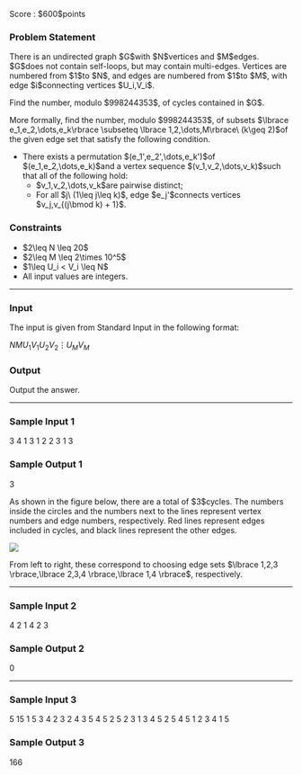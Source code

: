 
<div>

<span>

<span>

<p>
Score : $600$points
</p>

<div>

<section>

### **Problem Statement**

<p>
There is an undirected graph $G$with $N$vertices and $M$edges.
$G$does not contain self-loops, but may contain multi-edges.
Vertices are numbered from $1$to $N$, and edges are numbered from $1$to $M$, with edge $i$connecting vertices $U_i,V_i$.
</p>

<p>
Find the number, modulo $998244353$, of cycles contained in $G$.
</p>

<p>
More formally, find the number, modulo $998244353$, of subsets $\lbrace e_1,e_2,\dots,e_k\rbrace \subseteq \lbrace 1,2,\dots,M\rbrace\ (k\geq 2)$of the given edge set that satisfy the following condition.
</p>

<ul>

<li>
There exists a permutation $(e_1',e_2',\dots,e_k')$of $(e_1,e_2,\dots,e_k)$and a vertex sequence $(v_1,v_2,\dots,v_k)$such that all of the following hold:
<ul>

<li>
$v_1,v_2,\dots,v_k$are pairwise distinct;
</li>

<li>
For all $j\ (1\leq j\leq k)$, edge $e_j'$connects vertices $v_j,v_{(j\bmod k) + 1}$.
</li>

</ul>

</li>

</ul>

</section>

</div>

<div>

<section>

### **Constraints**

<ul>

<li>
$2\leq N \leq 20$
</li>

<li>
$2\leq M \leq 2\times 10^5$
</li>

<li>
$1\leq U_i < V_i \leq N$
</li>

<li>
All input values are integers.
</li>

</ul>

</section>

</div>

---

<div>

<div>

<section>

### **Input**

<p>
The input is given from Standard Input in the following format:
</p>

<div>

$N$$M$$U_1$$V_1$$U_2$$V_2$$\vdots$$U_M$$V_M$
</div>

</section>

</div>

<div>

<section>

### **Output**

<p>
Output the answer.
</p>

</section>

</div>

</div>

---

<div>

<section>

### **Sample Input 1**

<div>

3 4
1 3
1 2
2 3
1 3

</div>

</section>

</div>

<div>

<section>

### **Sample Output 1**

<div>

3

</div>

<p>
As shown in the figure below, there are a total of $3$cycles.
The numbers inside the circles and the numbers next to the lines represent vertex numbers and edge numbers, respectively.
Red lines represent edges included in cycles, and black lines represent the other edges.
</p>

<p>

<img src="https://img.atcoder.jp/abc411/04b030a3842b2a8a0570502f1a691681.png">

</img>

</p>

<p>
From left to right, these correspond to choosing edge sets $\lbrace 1,2,3 \rbrace,\lbrace 2,3,4 \rbrace,\lbrace 1,4 \rbrace$, respectively.
</p>

</section>

</div>

---

<div>

<section>

### **Sample Input 2**

<div>

4 2
1 4
2 3

</div>

</section>

</div>

<div>

<section>

### **Sample Output 2**

<div>

0

</div>

</section>

</div>

---

<div>

<section>

### **Sample Input 3**

<div>

5 15
1 5
3 4
2 3
2 4
3 5
4 5
2 5
2 3
1 3
4 5
2 5
4 5
1 2
3 4
1 5

</div>

</section>

</div>

<div>

<section>

### **Sample Output 3**

<div>

166

</div>

</section>

</div>

</span>

</span>

</div>
